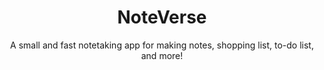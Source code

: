 <div align="center">
        
# NoteVerse
A small and fast notetaking app for making notes, shopping list, to-do list, and more!

</div>
